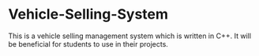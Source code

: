 # Vehicle-Selling-System
This is a vehicle selling management system which is written in C++. It will be beneficial for students to use in their projects.
